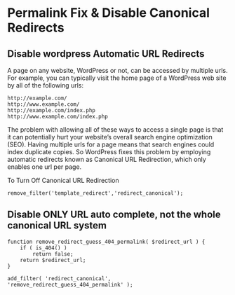 # Permalink Fix & Disable Canonical Redirects

## Disable wordpress Automatic URL Redirects

A page on any website, WordPress or not, can be accessed by multiple urls. 
For example, you can typically visit the home page of a WordPress web site by all of the following urls:

    http://example.com/
    http://www.example.com/
    http://example.com/index.php
    http://www.example.com/index.php

The problem with allowing all of these ways to access a single page is that it can potentially hurt your website’s overall search engine optimization (SEO). Having multiple urls for a page means that search engines could index duplicate copies. So WordPress fixes this problem by employing automatic redirects known as Canonical URL Redirection, which only enables one url per page.

To Turn Off Canonical URL Redirection

    remove_filter('template_redirect','redirect_canonical');

## Disable ONLY URL auto complete, not the whole canonical URL system

    function remove_redirect_guess_404_permalink( $redirect_url ) {
        if ( is_404() )
            return false;
        return $redirect_url;
    }

    add_filter( 'redirect_canonical', 'remove_redirect_guess_404_permalink' );
